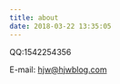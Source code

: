 ```yaml
---
title: about
date: 2018-03-22 13:35:05
---
```




QQ:1542254356

E-mail: [hjw@hjwblog.com](mailto:hjw@hjwblog.com)


